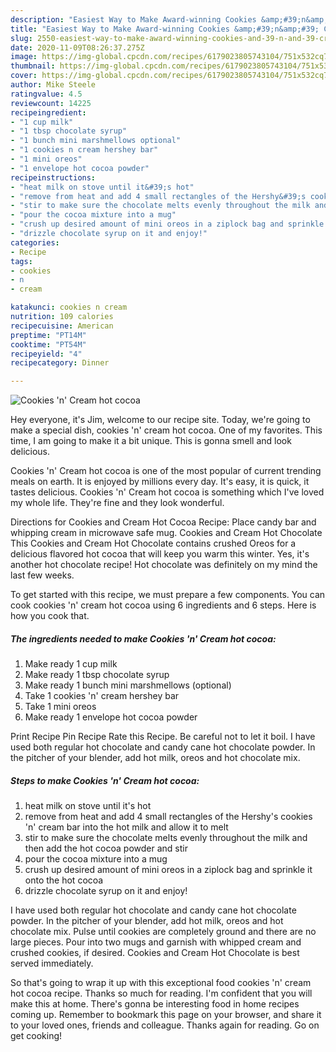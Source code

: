 ```yaml
---
description: "Easiest Way to Make Award-winning Cookies &amp;#39;n&amp;#39; Cream hot cocoa"
title: "Easiest Way to Make Award-winning Cookies &amp;#39;n&amp;#39; Cream hot cocoa"
slug: 2550-easiest-way-to-make-award-winning-cookies-and-39-n-and-39-cream-hot-cocoa
date: 2020-11-09T08:26:37.275Z
image: https://img-global.cpcdn.com/recipes/6179023805743104/751x532cq70/cookies-n-cream-hot-cocoa-recipe-main-photo.jpg
thumbnail: https://img-global.cpcdn.com/recipes/6179023805743104/751x532cq70/cookies-n-cream-hot-cocoa-recipe-main-photo.jpg
cover: https://img-global.cpcdn.com/recipes/6179023805743104/751x532cq70/cookies-n-cream-hot-cocoa-recipe-main-photo.jpg
author: Mike Steele
ratingvalue: 4.5
reviewcount: 14225
recipeingredient:
- "1 cup milk"
- "1 tbsp chocolate syrup"
- "1 bunch mini marshmellows optional"
- "1 cookies n cream hershey bar"
- "1 mini oreos"
- "1 envelope hot cocoa powder"
recipeinstructions:
- "heat milk on stove until it&#39;s hot"
- "remove from heat and add 4 small rectangles of the Hershy&#39;s cookies &#39;n&#39; cream bar into the hot milk and allow it to melt"
- "stir to make sure the chocolate melts evenly throughout the milk and then add the hot cocoa powder and stir"
- "pour the cocoa mixture into a mug"
- "crush up desired amount of mini oreos in a ziplock bag and sprinkle it onto the hot cocoa"
- "drizzle chocolate syrup on it and enjoy!"
categories:
- Recipe
tags:
- cookies
- n
- cream

katakunci: cookies n cream 
nutrition: 109 calories
recipecuisine: American
preptime: "PT14M"
cooktime: "PT54M"
recipeyield: "4"
recipecategory: Dinner

---
```



![Cookies &#39;n&#39; Cream hot cocoa](https://img-global.cpcdn.com/recipes/6179023805743104/751x532cq70/cookies-n-cream-hot-cocoa-recipe-main-photo.jpg)

Hey everyone, it's Jim, welcome to our recipe site. Today, we're going to make a special dish, cookies &#39;n&#39; cream hot cocoa. One of my favorites. This time, I am going to make it a bit unique. This is gonna smell and look delicious.

Cookies &#39;n&#39; Cream hot cocoa is one of the most popular of current trending meals on earth. It is enjoyed by millions every day. It's easy, it is quick, it tastes delicious. Cookies &#39;n&#39; Cream hot cocoa is something which I've loved my whole life. They're fine and they look wonderful.

Directions for Cookies and Cream Hot Cocoa Recipe: Place candy bar and whipping cream in microwave safe mug. Cookies and Cream Hot Chocolate This Cookies and Cream Hot Chocolate contains crushed Oreos for a delicious flavored hot cocoa that will keep you warm this winter. Yes, it&#39;s another hot chocolate recipe! Hot chocolate was definitely on my mind the last few weeks.


To get started with this recipe, we must prepare a few components. You can cook cookies &#39;n&#39; cream hot cocoa using 6 ingredients and 6 steps. Here is how you cook that.

<!--inarticleads1-->

##### The ingredients needed to make Cookies &#39;n&#39; Cream hot cocoa:

1. Make ready 1 cup milk
1. Make ready 1 tbsp chocolate syrup
1. Make ready 1 bunch mini marshmellows (optional)
1. Take 1 cookies &#39;n&#39; cream hershey bar
1. Take 1 mini oreos
1. Make ready 1 envelope hot cocoa powder


Print Recipe Pin Recipe Rate this Recipe. Be careful not to let it boil. I have used both regular hot chocolate and candy cane hot chocolate powder. In the pitcher of your blender, add hot milk, oreos and hot chocolate mix. 

<!--inarticleads2-->

##### Steps to make Cookies &#39;n&#39; Cream hot cocoa:

1. heat milk on stove until it&#39;s hot
1. remove from heat and add 4 small rectangles of the Hershy&#39;s cookies &#39;n&#39; cream bar into the hot milk and allow it to melt
1. stir to make sure the chocolate melts evenly throughout the milk and then add the hot cocoa powder and stir
1. pour the cocoa mixture into a mug
1. crush up desired amount of mini oreos in a ziplock bag and sprinkle it onto the hot cocoa
1. drizzle chocolate syrup on it and enjoy!


I have used both regular hot chocolate and candy cane hot chocolate powder. In the pitcher of your blender, add hot milk, oreos and hot chocolate mix. Pulse until cookies are completely ground and there are no large pieces. Pour into two mugs and garnish with whipped cream and crushed cookies, if desired. Cookies and Cream Hot Chocolate is best served immediately. 

So that's going to wrap it up with this exceptional food cookies &#39;n&#39; cream hot cocoa recipe. Thanks so much for reading. I'm confident that you will make this at home. There's gonna be interesting food in home recipes coming up. Remember to bookmark this page on your browser, and share it to your loved ones, friends and colleague. Thanks again for reading. Go on get cooking!
